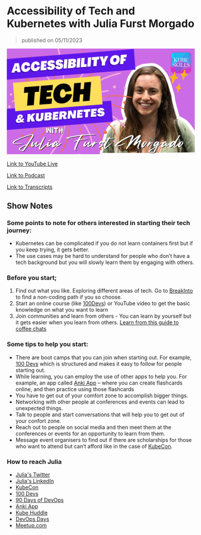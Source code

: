 # Accessibility of Tech and Kubernetes with Julia Furst Morgado

> published on 05/11/2023

[![kereoke-meme](https://github.com/kubeskills/yt/blob/main/2023/May/img/Kubeskills%20Julia%20Furst%20Morgado-%20April%2006%202023.png)](https://www.youtube.com/live/5adaq_KYRlU?feature=share)

[Link to YouTube Live](https://www.youtube.com/live/5adaq_KYRlU?feature=share)

[Link to Podcast](https://www.buzzsprout.com/2105849/12870001)

[Link to Transcripts](https://www.rev.com/transcript-editor/shared/Rbjkw3cdfxHi3nA3MVQPDkV2o4G3wawYl0_mL7xKppGTB5Q4vBRM3XNDW7GTtHi_IxvCJPQuGUKF-aXCwIpM6epu6Ro?loadFrom=SharedLink)

## Show Notes

### Some points to note for others interested in starting their tech journey:

- Kubernetes can be complicated if you do not learn containers first but if you keep trying, it gets better.
- The use cases may be hard to understand for people who don’t have a tech background but you will slowly learn them by engaging with others.

### Before you start;

1. Find out what you like. Exploring different areas of tech. Go to [BreakInto](https://www.breakinto.tech) to find a non-coding path if you so choose.
2. Start an online course (like [100Devs](https://leonnoel.com/100devs)) or YouTube video to get the basic knowledge on what you want to learn
3. Join communities and learn from others - You can learn by yourself but it gets easier when you learn from others. [Learn from this guide to coffee chats](https://www.linkedin.com/pulse/beginners-guide-coffee-chats-networking-linkedin-rebecca-mclaren/)

### Some tips to help you start:
- There are boot camps that you can join when starting out. For example, [100 Devs](https://leonnoel.com/100devs) which is structured and makes it easy to follow for people starting out.
- While learning, you can employ the use of other apps to help you. For example, an app called [Anki App](https://www.ankiapp.com/) – where you can create flashcards online, and then practice using those flashcards
- You have to get out of your comfort zone to accomplish bigger things. 
- Networking with other people at conferences and events can lead to unexpected things.
- Talk to people and start conversations that will help you to get out of your confort zone.
- Reach out to people on social media and then meet them at the conferences or events for an opportunity to learn from them.
- Message event organisers to find out if there are scholarships for those who want to attend but can’t afford like in the case of [KubeCon](https://events.linuxfoundation.org/kubecon-cloudnativecon-europe/attend/scholarships/).

### How to reach Julia 

- [Julia's Twitter](https://twitter.com/JuliaFMorgado)
- [Julia's LinkedIn](https://www.linkedin.com/in/juliafmorgado)
- [KubeCon](https://www.cncf.io/kubecon-cloudnativecon-events)
- [100 Devs](https://leonnoel.com/100devs)
- [90 Days of DevOps](https://github.com/MichaelCade/90DaysOfDevOps)
- [Anki App](https://www.ankiapp.com/)
- [Kube Huddle](https://kubehuddle.com)
- [DevOps Days](https://devopsdays.org)
- [Meetup.com](https://meetup.com)
